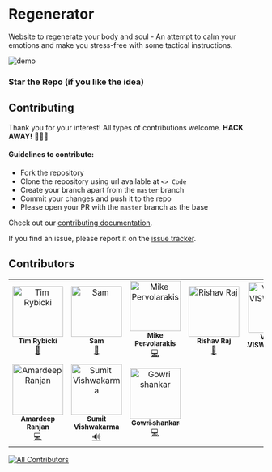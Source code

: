 # Regenerator 

Website to regenerate your body and soul - An attempt to calm your emotions and make you stress-free with some tactical instructions.

![demo](./IMG/demo.png)

### Star the Repo (if you like the idea)
## Contributing

Thank you for your interest! All types of contributions welcome. **HACK AWAY!** 🔨🔨🔨

#### Guidelines to contribute:

- Fork the repository
- Clone the repository using url available at `<> Code` 
- Create your branch apart from the `master` branch
- Commit your changes and push it to the repo
- Please open your PR with the `master` branch as the base

Check out our [contributing documentation](CONTRIBUTING.md).

If you find an issue, please report it on the [issue tracker](https://github.com/eduardconstantin/Regenerator/issues).

## Contributors

<!-- ALL-CONTRIBUTORS-LIST:START - Do not remove or modify this section -->
<!-- prettier-ignore-start -->
<!-- markdownlint-disable -->
<table>
  <tbody>
    <tr>
      <td align="center"><a href="https://timr.dev"><img src="https://avatars.githubusercontent.com/u/39889198?v=4?s=100" width="100px;" alt="Tim Rybicki"/><br /><sub><b>Tim Rybicki</b></sub></a><br /><a href="https://github.com/eduardconstantin/Regenerator/commits?author=trybick" title="Documentation">📖</a></td>
      <td align="center"><a href="https://github.com/samc18"><img src="https://avatars.githubusercontent.com/u/93607710?v=4?s=100" width="100px;" alt="Sam"/><br /><sub><b>Sam</b></sub></a><br /><a href="https://github.com/eduardconstantin/Regenerator/commits?author=samc18" title="Documentation">📖</a></td>
      <td align="center"><a href="https://github.com/Pervolarakis"><img src="https://avatars.githubusercontent.com/u/56447146?v=4?s=100" width="100px;" alt="Mike Pervolarakis"/><br /><sub><b>Mike Pervolarakis</b></sub></a><br /><a href="https://github.com/eduardconstantin/Regenerator/commits?author=Pervolarakis" title="Code">💻</a></td>
      <td align="center"><a href="https://github.com/Kitashi14"><img src="https://avatars.githubusercontent.com/u/76878972?v=4?s=100" width="100px;" alt="Rishav Raj"/><br /><sub><b>Rishav Raj</b></sub></a><br /><a href="https://github.com/eduardconstantin/Regenerator/commits?author=Kitashi14" title="Documentation">📖</a></td>
      <td align="center"><a href="https://github.com/vishnusnathann"><img src="https://avatars.githubusercontent.com/u/16370789?v=4?s=100" width="100px;" alt="VISHNU VISWANATHAN"/><br /><sub><b>VISHNU VISWANATHAN</b></sub></a><br /><a href="https://github.com/eduardconstantin/Regenerator/commits?author=vishnusnathann" title="Documentation">📖</a></td>
      <td align="center"><a href="https://github.com/Devesh-coder"><img src="https://avatars.githubusercontent.com/u/76838871?v=4?s=100" width="100px;" alt="Devesh Agarwal"/><br /><sub><b>Devesh Agarwal</b></sub></a><br /><a href="https://github.com/eduardconstantin/Regenerator/commits?author=Devesh-coder" title="Code">💻</a></td>
      <td align="center"><a href="https://github.com/sai-karthik-p"><img src="https://avatars.githubusercontent.com/u/54533075?v=4?s=100" width="100px;" alt="sai-karthik-p"/><br /><sub><b>sai-karthik-p</b></sub></a><br /><a href="#design-sai-karthik-p" title="Design">🎨</a></td>
    </tr>
    <tr>
      <td align="center"><a href="https://github.com/amardeep911"><img src="https://avatars.githubusercontent.com/u/97588898?v=4?s=100" width="100px;" alt="Amardeep Ranjan"/><br /><sub><b>Amardeep Ranjan</b></sub></a><br /><a href="https://github.com/eduardconstantin/Regenerator/commits?author=amardeep911" title="Code">💻</a></td>
      <td align="center"><a href="https://github.com/S-Parker7000"><img src="https://avatars.githubusercontent.com/u/94473575?v=4?s=100" width="100px;" alt="Sumit Vishwakarma"/><br /><sub><b>Sumit Vishwakarma</b></sub></a><br /><a href="#audio-S-Parker7000" title="Audio">🔊</a></td>
      <td align="center"><a href="https://github.com/Gowrishankar04"><img src="https://avatars.githubusercontent.com/u/42619656?v=4?s=100" width="100px;" alt="Gowri shankar"/><br /><sub><b>Gowri shankar</b></sub></a><br /><a href="https://github.com/eduardconstantin/Regenerator/commits?author=Gowrishankar04" title="Code">💻</a></td>
    </tr>
  </tbody>
</table>

<!-- markdownlint-restore -->
<!-- prettier-ignore-end -->

<!-- ALL-CONTRIBUTORS-LIST:END -->
<!-- prettier-ignore-start -->
<!-- markdownlint-disable -->

<!-- markdownlint-restore -->
<!-- prettier-ignore-end -->

<!-- ALL-CONTRIBUTORS-LIST:END -->

<!-- ALL-CONTRIBUTORS-BADGE:START - Do not remove or modify this section -->
[![All Contributors](https://img.shields.io/badge/all_contributors-10-orange.svg?style=flat-square)](#contributors-)
<!-- ALL-CONTRIBUTORS-BADGE:END -->

